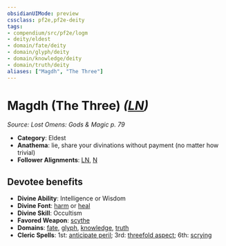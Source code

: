 ```yaml
---
obsidianUIMode: preview
cssclass: pf2e,pf2e-deity
tags:
- compendium/src/pf2e/logm
- deity/eldest
- domain/fate/deity
- domain/glyph/deity
- domain/knowledge/deity
- domain/truth/deity
aliases: ["Magdh", "The Three"]
---
```

# Magdh (The Three) *([LN](../../../Rules/traits/lawful-neutral-b1.md))*  
*Source: Lost Omens: Gods & Magic p. 79*  

- **Category**: Eldest
- **Anathema**: lie, share your divinations without payment (no matter how trivial)
- **Follower Alignments**: [LN](../../../Rules/traits/lawful-neutral-b1.md), [N](../../../Rules/traits/neutral-b1.md)

## Devotee benefits

- **Divine Ability**: Intelligence or Wisdom
- **Divine Font**: [harm](../../spells/harm.md) or [heal](../../spells/heal.md)
- **Divine Skill**: Occultism
- **Favored Weapon**: [scythe](../../equipment/items/scythe.md)
- **Domains**: [fate](../domains.md#Fate), [glyph](../domains.md#Glyph), [knowledge](../domains.md#Knowledge), [truth](../domains.md#Truth)
- **Cleric Spells**: 1st: [anticipate peril](../../spells/anticipate-peril-logm.md); 3rd: [threefold aspect](../../spells/threefold-aspect-apg.md); 6th: [scrying](../../spells/scrying.md)